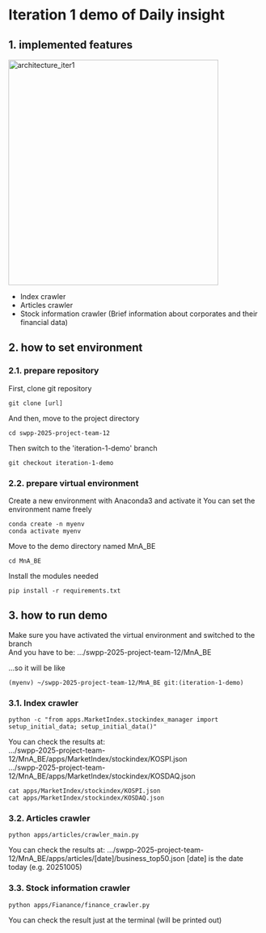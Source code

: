 # Iteration 1 demo of Daily insight

## 1. implemented features

<img width="415" height="446" alt="architecture_iter1" src="https://github.com/user-attachments/assets/0957eca9-d3ff-492c-9751-c91cf1f211bd" />

- Index crawler
- Articles crawler
- Stock information crawler (Brief information about corporates and their financial data)

## 2. how to set environment

### 2.1. prepare repository
First, clone git repository
```
git clone [url]
```

And then, move to the project directory
```
cd swpp-2025-project-team-12
```

Then switch to the 'iteration-1-demo' branch
```
git checkout iteration-1-demo
```

### 2.2. prepare virtual environment

Create a new environment with Anaconda3 and activate it
You can set the environment name freely

```
conda create -n myenv
conda activate myenv
```

Move to the demo directory named MnA_BE
```
cd MnA_BE
```

Install the modules needed
```
pip install -r requirements.txt
```

## 3. how to run demo

Make sure you have activated the virtual environment and switched to the branch <br>
And you have to be: .../swpp-2025-project-team-12/MnA_BE <br>

...so it will be like
```
(myenv) ~/swpp-2025-project-team-12/MnA_BE git:(iteration-1-demo)
```

### 3.1. Index crawler

```
python -c "from apps.MarketIndex.stockindex_manager import setup_initial_data; setup_initial_data()"
```

You can check the results at: <br>
.../swpp-2025-project-team-12/MnA_BE/apps/MarketIndex/stockindex/KOSPI.json <br>
.../swpp-2025-project-team-12/MnA_BE/apps/MarketIndex/stockindex/KOSDAQ.json <br>
```
cat apps/MarketIndex/stockindex/KOSPI.json
cat apps/MarketIndex/stockindex/KOSDAQ.json
```

### 3.2. Articles crawler

```
python apps/articles/crawler_main.py
```

You can check the results at:
.../swpp-2025-project-team-12/MnA_BE/apps/articles/[date]/business_top50.json
[date] is the date today (e.g. 20251005)

### 3.3. Stock information crawler

```
python apps/Fianance/finance_crawler.py
```

You can check the result just at the terminal (will be printed out)


